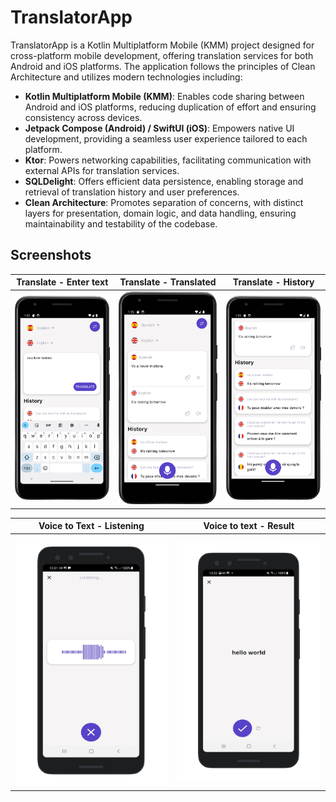 # TranslatorApp

TranslatorApp is a Kotlin Multiplatform Mobile (KMM) project designed for cross-platform mobile development, offering translation services for both Android and iOS platforms. The application follows the principles of Clean Architecture and utilizes modern technologies including:

- **Kotlin Multiplatform Mobile (KMM)**: Enables code sharing between Android and iOS platforms, reducing duplication of effort and ensuring consistency across devices.
- **Jetpack Compose (Android) / SwiftUI (iOS)**: Empowers native UI development, providing a seamless user experience tailored to each platform.
- **Ktor**: Powers networking capabilities, facilitating communication with external APIs for translation services.
- **SQLDelight**: Offers efficient data persistence, enabling storage and retrieval of translation history and user preferences.
- **Clean Architecture**: Promotes separation of concerns, with distinct layers for presentation, domain logic, and data handling, ensuring maintainability and testability of the codebase.

## Screenshots

Translate - Enter text                                    |  Translate - Translated                                    |  Translate - History
:--------------------------------------------------------:|:------------------------------------------------------:|:------------------------------------------------------:
![Input](ss/Screenshot_20240524_132213.png)               |  ![Translate](ss/Screenshot_20240524_132240.png)       |  ![History](ss/Screenshot_20240524_132256.png)

Voice to Text - Listening                                 |  Voice to text - Result
:--------------------------------------------------------:|:------------------------------------:
![Listening](ss/1716546939588_100.PNG)                    |  ![Result](ss/1716546951907_100.PNG) 
